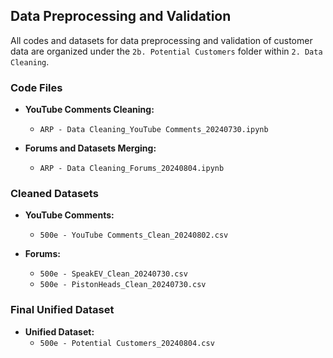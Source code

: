 ## Data Preprocessing and Validation

All codes and datasets for data preprocessing and validation of customer data are organized under the `2b. Potential Customers` folder within `2. Data Cleaning`.

### Code Files

- **YouTube Comments Cleaning:**
  - `ARP - Data Cleaning_YouTube Comments_20240730.ipynb`
  
- **Forums and Datasets Merging:**
  - `ARP - Data Cleaning_Forums_20240804.ipynb`

### Cleaned Datasets

- **YouTube Comments:**
  - `500e - YouTube Comments_Clean_20240802.csv`
  
- **Forums:**
  - `500e - SpeakEV_Clean_20240730.csv`
  - `500e - PistonHeads_Clean_20240730.csv`

### Final Unified Dataset

- **Unified Dataset:**
  - `500e - Potential Customers_20240804.csv`
